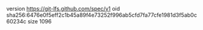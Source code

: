 version https://git-lfs.github.com/spec/v1
oid sha256:6476e0f5eff2c1b45a89f4e73252f996ab5cfd7fa77cfe1981d3f5ab0c60234c
size 1096
